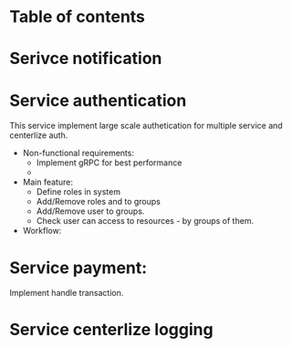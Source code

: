 # Table of contents
# Serivce notification
# Service authentication
This service implement large scale authetication for multiple service and centerlize auth.
- Non-functional requirements:
  + Implement gRPC for best performance
  + 
- Main feature:
  + Define roles in system
  + Add/Remove roles and to groups
  + Add/Remove user to groups.
  + Check user can access to resources - by groups of them.
- Workflow:
 
# Service payment:
Implement handle transaction.
# Service centerlize logging  